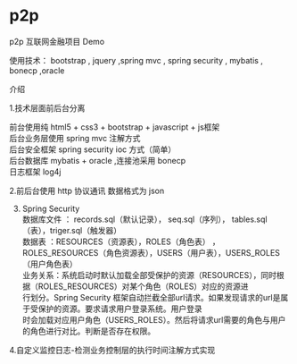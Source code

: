 # p2p  
   
p2p 互联网金融项目 Demo

使用技术： bootstrap , jquery ,spring mvc , spring security , mybatis , bonecp ,oracle

介绍

1.技术层面前后台分离

 前台使用纯 html5 + css3 + bootstrap + javascript + js框架     
 后台业务层使用 spring mvc 注解方式    
 后台安全框架 spring security ioc 方式（简单）    
 后台数据库 mybatis + oracle ,连接池采用 bonecp   
 日志框架 log4j   

2.前后台使用 http 协议通讯  数据格式为 json      

3. Spring Security   
  数据库文件 ： records.sql（默认记录）， seq.sql（序列）， tables.sql（表），triger.sql（触发器）  
  数据表 ：RESOURCES（资源表），ROLES（角色表） ，ROLES_RESOURCES（角色资源表），USERS（用户表），USERS_ROLES（用户角色表）  
  业务关系：系统启动时默认加载全部受保护的资源（RESOURCES），同时根据（ROLES_RESOURCES）对某个角色（ROLES）对应的资源进   
  行划分。Spring Security 框架自动拦截全部url请求。如果发现请求的url是属于受保护的资源。要求请求用户登录系统。用户登录   
  时会加载对应用户角色（USERS_ROLES）。然后将请求url需要的角色与用户的角色进行对比。判断是否存在权限。  



4.自定义监控日志-检测业务控制层的执行时间注解方式实现  


